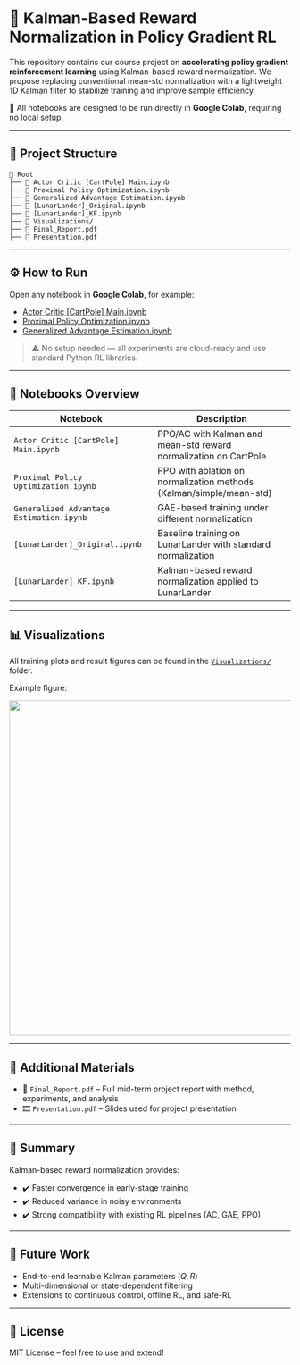 # 🎯 Kalman-Based Reward Normalization in Policy Gradient RL

This repository contains our course project on **accelerating policy gradient reinforcement learning** using Kalman-based reward normalization. We propose replacing conventional mean-std normalization with a lightweight 1D Kalman filter to stabilize training and improve sample efficiency.

📍 All notebooks are designed to be run directly in **Google Colab**, requiring no local setup.

---

## 📂 Project Structure

```
📁 Root
├── 📓 Actor Critic [CartPole] Main.ipynb
├── 📓 Proximal Policy Optimization.ipynb
├── 📓 Generalized Advantage Estimation.ipynb
├── 📓 [LunarLander]_Original.ipynb
├── 📓 [LunarLander]_KF.ipynb
├── 📁 Visualizations/
├── 📄 Final_Report.pdf
├── 📄 Presentation.pdf
```

---

## ⚙️ How to Run

Open any notebook in **Google Colab**, for example:

- [Actor Critic [CartPole] Main.ipynb](https://colab.research.google.com/)  
- [Proximal Policy Optimization.ipynb](https://colab.research.google.com/)  
- [Generalized Advantage Estimation.ipynb](https://colab.research.google.com/)

> ⚠️ No setup needed — all experiments are cloud-ready and use standard Python RL libraries.

---

## 📘 Notebooks Overview

| Notebook | Description |
|----------|-------------|
| `Actor Critic [CartPole] Main.ipynb` | PPO/AC with Kalman and mean-std reward normalization on CartPole |
| `Proximal Policy Optimization.ipynb` | PPO with ablation on normalization methods (Kalman/simple/mean-std) |
| `Generalized Advantage Estimation.ipynb` | GAE-based training under different normalization |
| `[LunarLander]_Original.ipynb` | Baseline training on LunarLander with standard normalization |
| `[LunarLander]_KF.ipynb` | Kalman-based reward normalization applied to LunarLander |

---

## 📊 Visualizations

All training plots and result figures can be found in the [`Visualizations/`](./Visualizations) folder.

Example figure:
<p align="center">
  <img src="Visualizations/ppo_cartpole_compare.png" width="600"/>
</p>

---

## 📄 Additional Materials

- 📄 `Final_Report.pdf` – Full mid-term project report with method, experiments, and analysis  
- 🎞️ `Presentation.pdf` – Slides used for project presentation

---

## 🧭 Summary

Kalman-based reward normalization provides:

- ✔️ Faster convergence in early-stage training  
- ✔️ Reduced variance in noisy environments  
- ✔️ Strong compatibility with existing RL pipelines (AC, GAE, PPO)

---

## 🔮 Future Work

- End-to-end learnable Kalman parameters $(Q, R)$  
- Multi-dimensional or state-dependent filtering  
- Extensions to continuous control, offline RL, and safe-RL

---

## 📜 License

MIT License – feel free to use and extend!
